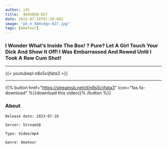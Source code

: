 ```yaml
---
author: j91
title:  484SDGN-027 
date: 2023-07-10T01:20:00Z
image: "pb_e_484sdgn-027.jpg"
tags: [Amateur]
---
```


### I Wonder What’s Inside The Box! ? Pure? Let A Girl Touch Your Dick And Show It Off! I Was Embarrassed And Rowed Until I Took A Raw Cum Shot!
___

{{< youtubepl n8s5cijfata3 >}}
___

{{% button href="https://streamsb.net/d/n8s5cijfata3" icon="fas fa-download" %}}download this video{{% /button %}}
### About

`Release date: 2023-07-10`

`Server: StreamSB`

`Type: Video/mp4`

`Genre:	Amateur`